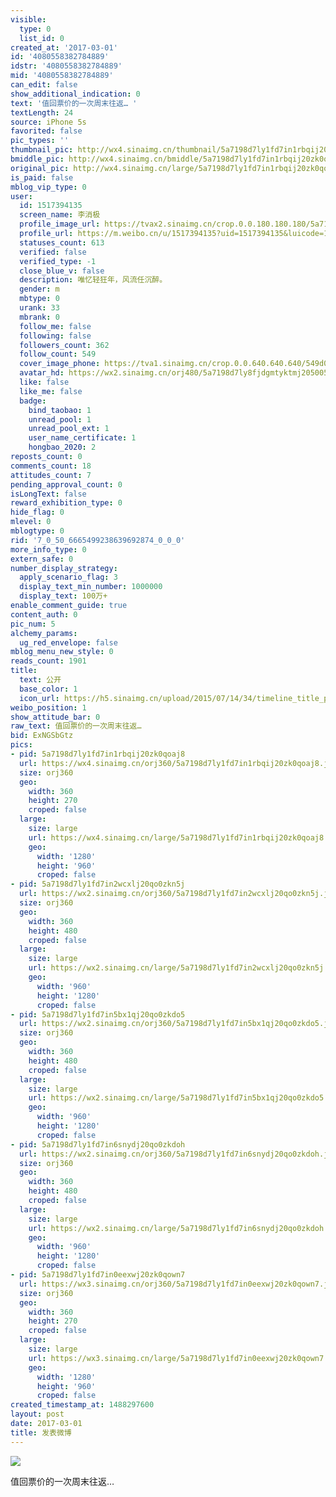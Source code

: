 ```yaml
---
visible:
  type: 0
  list_id: 0
created_at: '2017-03-01'
id: '4080558382784889'
idstr: '4080558382784889'
mid: '4080558382784889'
can_edit: false
show_additional_indication: 0
text: '值回票价的一次周末往返… '
textLength: 24
source: iPhone 5s
favorited: false
pic_types: ''
thumbnail_pic: http://wx4.sinaimg.cn/thumbnail/5a7198d7ly1fd7in1rbqij20zk0qoaj8.jpg
bmiddle_pic: http://wx4.sinaimg.cn/bmiddle/5a7198d7ly1fd7in1rbqij20zk0qoaj8.jpg
original_pic: http://wx4.sinaimg.cn/large/5a7198d7ly1fd7in1rbqij20zk0qoaj8.jpg
is_paid: false
mblog_vip_type: 0
user:
  id: 1517394135
  screen_name: 李消极
  profile_image_url: https://tvax2.sinaimg.cn/crop.0.0.180.180.180/5a7198d7ly8fjdgmtyktmj20500500so.jpg?KID=imgbed,tva&Expires=1606399441&ssig=ss1Ig91h3z
  profile_url: https://m.weibo.cn/u/1517394135?uid=1517394135&luicode=10000011&lfid=2304131517394135_-_WEIBO_SECOND_PROFILE_WEIBO
  statuses_count: 613
  verified: false
  verified_type: -1
  close_blue_v: false
  description: 唯忆轻狂年，风流任沉醉。
  gender: m
  mbtype: 0
  urank: 33
  mbrank: 0
  follow_me: false
  following: false
  followers_count: 362
  follow_count: 549
  cover_image_phone: https://tva1.sinaimg.cn/crop.0.0.640.640.640/549d0121tw1egm1kjly3jj20hs0hsq4f.jpg
  avatar_hd: https://wx2.sinaimg.cn/orj480/5a7198d7ly8fjdgmtyktmj20500500so.jpg
  like: false
  like_me: false
  badge:
    bind_taobao: 1
    unread_pool: 1
    unread_pool_ext: 1
    user_name_certificate: 1
    hongbao_2020: 2
reposts_count: 0
comments_count: 18
attitudes_count: 7
pending_approval_count: 0
isLongText: false
reward_exhibition_type: 0
hide_flag: 0
mlevel: 0
mblogtype: 0
rid: '7_0_50_6665499238639692874_0_0_0'
more_info_type: 0
extern_safe: 0
number_display_strategy:
  apply_scenario_flag: 3
  display_text_min_number: 1000000
  display_text: 100万+
enable_comment_guide: true
content_auth: 0
pic_num: 5
alchemy_params:
  ug_red_envelope: false
mblog_menu_new_style: 0
reads_count: 1901
title:
  text: 公开
  base_color: 1
  icon_url: https://h5.sinaimg.cn/upload/2015/07/14/34/timeline_title_public_default.png
weibo_position: 1
show_attitude_bar: 0
raw_text: 值回票价的一次周末往返… ​​​
bid: ExNGSbGtz
pics:
- pid: 5a7198d7ly1fd7in1rbqij20zk0qoaj8
  url: https://wx4.sinaimg.cn/orj360/5a7198d7ly1fd7in1rbqij20zk0qoaj8.jpg
  size: orj360
  geo:
    width: 360
    height: 270
    croped: false
  large:
    size: large
    url: https://wx4.sinaimg.cn/large/5a7198d7ly1fd7in1rbqij20zk0qoaj8.jpg
    geo:
      width: '1280'
      height: '960'
      croped: false
- pid: 5a7198d7ly1fd7in2wcxlj20qo0zkn5j
  url: https://wx2.sinaimg.cn/orj360/5a7198d7ly1fd7in2wcxlj20qo0zkn5j.jpg
  size: orj360
  geo:
    width: 360
    height: 480
    croped: false
  large:
    size: large
    url: https://wx2.sinaimg.cn/large/5a7198d7ly1fd7in2wcxlj20qo0zkn5j.jpg
    geo:
      width: '960'
      height: '1280'
      croped: false
- pid: 5a7198d7ly1fd7in5bx1qj20qo0zkdo5
  url: https://wx2.sinaimg.cn/orj360/5a7198d7ly1fd7in5bx1qj20qo0zkdo5.jpg
  size: orj360
  geo:
    width: 360
    height: 480
    croped: false
  large:
    size: large
    url: https://wx2.sinaimg.cn/large/5a7198d7ly1fd7in5bx1qj20qo0zkdo5.jpg
    geo:
      width: '960'
      height: '1280'
      croped: false
- pid: 5a7198d7ly1fd7in6snydj20qo0zkdoh
  url: https://wx2.sinaimg.cn/orj360/5a7198d7ly1fd7in6snydj20qo0zkdoh.jpg
  size: orj360
  geo:
    width: 360
    height: 480
    croped: false
  large:
    size: large
    url: https://wx2.sinaimg.cn/large/5a7198d7ly1fd7in6snydj20qo0zkdoh.jpg
    geo:
      width: '960'
      height: '1280'
      croped: false
- pid: 5a7198d7ly1fd7in0eexwj20zk0qown7
  url: https://wx3.sinaimg.cn/orj360/5a7198d7ly1fd7in0eexwj20zk0qown7.jpg
  size: orj360
  geo:
    width: 360
    height: 270
    croped: false
  large:
    size: large
    url: https://wx3.sinaimg.cn/large/5a7198d7ly1fd7in0eexwj20zk0qown7.jpg
    geo:
      width: '1280'
      height: '960'
      croped: false
created_timestamp_at: 1488297600
layout: post
date: 2017-03-01
title: 发表微博
---
```


![](https://image.baidu.com/search/down?url=http://wx4.sinaimg.cn/large/5a7198d7ly1fd7in1rbqij20zk0qoaj8.jpg)

值回票价的一次周末往返… 

